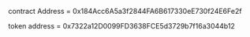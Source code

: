 contract Address = 0x184Acc6A5a3f2844FA6B617330eE730f24E6Fe2f

token address = 0x7322a12D0099FD3638FCE5d3729b7f16a3044b12
